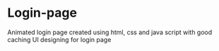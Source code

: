 # Login-page
Animated login page created using html, css and java script with good caching UI designing for login page 
